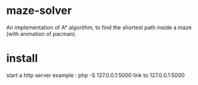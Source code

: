 # maze-solver
An implementation of A* algorithm, to find the shortest path inside a maze (with animation of pacman).
# install
start a http server
example : php -S 127.0.0.1:5000
link to 127.0.0.1:5000
